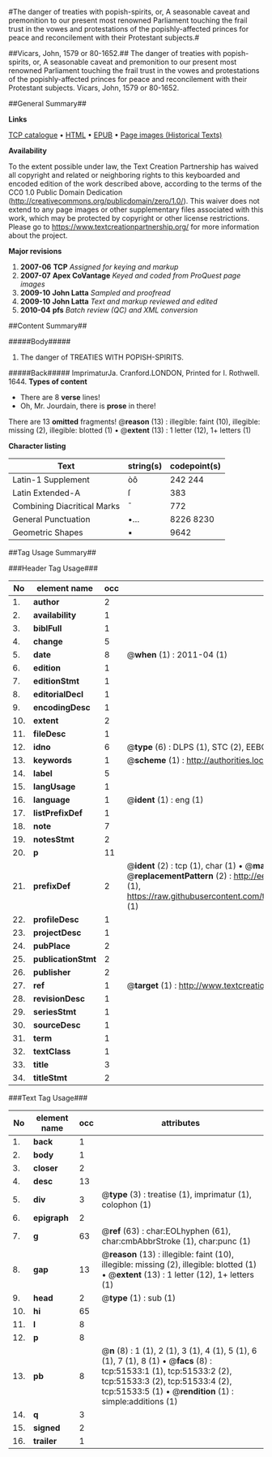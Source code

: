 #The danger of treaties with popish-spirits, or, A seasonable caveat and premonition to our present most renowned Parliament touching the frail trust in the vowes and protestations of the popishly-affected princes for peace and reconcilement with their Protestant subjects.#

##Vicars, John, 1579 or 80-1652.##
The danger of treaties with popish-spirits, or, A seasonable caveat and premonition to our present most renowned Parliament touching the frail trust in the vowes and protestations of the popishly-affected princes for peace and reconcilement with their Protestant subjects.
Vicars, John, 1579 or 80-1652.

##General Summary##

**Links**

[TCP catalogue](http://www.ota.ox.ac.uk/tcp/)  • 
[HTML](http://tei.it.ox.ac.uk/tcp/Texts-HTML/free/A71/A71207.html)  • 
[EPUB](http://tei.it.ox.ac.uk/tcp/Texts-EPUB/free/A71/A71207.epub) • 
[Page images (Historical Texts)](https://historicaltexts.jisc.ac.uk/eebo-11956910e)

**Availability**

To the extent possible under law, the Text Creation Partnership has waived all copyright and related or neighboring rights to this keyboarded and encoded edition of the work described above, according to the terms of the CC0 1.0 Public Domain Dedication (http://creativecommons.org/publicdomain/zero/1.0/). This waiver does not extend to any page images or other supplementary files associated with this work, which may be protected by copyright or other license restrictions. Please go to https://www.textcreationpartnership.org/ for more information about the project.

**Major revisions**

1. __2007-06__ __TCP__ *Assigned for keying and markup*
1. __2007-07__ __Apex CoVantage__ *Keyed and coded from ProQuest page images*
1. __2009-10__ __John Latta__ *Sampled and proofread*
1. __2009-10__ __John Latta__ *Text and markup reviewed and edited*
1. __2010-04__ __pfs__ *Batch review (QC) and XML conversion*

##Content Summary##

#####Body#####

1. The danger of TREATIES WITH POPISH-SPIRITS.

#####Back#####
ImprimaturJa. Cranford.LONDON, Printed for I. Rothwell. 1644.
**Types of content**

  * There are 8 **verse** lines!
  * Oh, Mr. Jourdain, there is **prose** in there!

There are 13 **omitted** fragments! 
 @__reason__ (13) : illegible: faint (10), illegible: missing (2), illegible: blotted (1)  •  @__extent__ (13) : 1 letter (12), 1+ letters (1)

**Character listing**


|Text|string(s)|codepoint(s)|
|---|---|---|
|Latin-1 Supplement|òô|242 244|
|Latin Extended-A|ſ|383|
|Combining             Diacritical Marks|̄|772|
|General Punctuation|•…|8226 8230|
|Geometric Shapes|▪|9642|

##Tag Usage Summary##

###Header Tag Usage###

|No|element name|occ|attributes|
|---|---|---|---|
|1.|__author__|2||
|2.|__availability__|1||
|3.|__biblFull__|1||
|4.|__change__|5||
|5.|__date__|8| @__when__ (1) : 2011-04 (1)|
|6.|__edition__|1||
|7.|__editionStmt__|1||
|8.|__editorialDecl__|1||
|9.|__encodingDesc__|1||
|10.|__extent__|2||
|11.|__fileDesc__|1||
|12.|__idno__|6| @__type__ (6) : DLPS (1), STC (2), EEBO-CITATION (1), OCLC (1), VID (1)|
|13.|__keywords__|1| @__scheme__ (1) : http://authorities.loc.gov/ (1)|
|14.|__label__|5||
|15.|__langUsage__|1||
|16.|__language__|1| @__ident__ (1) : eng (1)|
|17.|__listPrefixDef__|1||
|18.|__note__|7||
|19.|__notesStmt__|2||
|20.|__p__|11||
|21.|__prefixDef__|2| @__ident__ (2) : tcp (1), char (1)  •  @__matchPattern__ (2) : ([0-9\-]+):([0-9IVX]+) (1), (.+) (1)  •  @__replacementPattern__ (2) : http://eebo.chadwyck.com/downloadtiff?vid=$1&page=$2 (1), https://raw.githubusercontent.com/textcreationpartnership/Texts/master/tcpchars.xml#$1 (1)|
|22.|__profileDesc__|1||
|23.|__projectDesc__|1||
|24.|__pubPlace__|2||
|25.|__publicationStmt__|2||
|26.|__publisher__|2||
|27.|__ref__|1| @__target__ (1) : http://www.textcreationpartnership.org/docs/. (1)|
|28.|__revisionDesc__|1||
|29.|__seriesStmt__|1||
|30.|__sourceDesc__|1||
|31.|__term__|1||
|32.|__textClass__|1||
|33.|__title__|3||
|34.|__titleStmt__|2||


###Text Tag Usage###

|No|element name|occ|attributes|
|---|---|---|---|
|1.|__back__|1||
|2.|__body__|1||
|3.|__closer__|2||
|4.|__desc__|13||
|5.|__div__|3| @__type__ (3) : treatise (1), imprimatur (1), colophon (1)|
|6.|__epigraph__|2||
|7.|__g__|63| @__ref__ (63) : char:EOLhyphen (61), char:cmbAbbrStroke (1), char:punc (1)|
|8.|__gap__|13| @__reason__ (13) : illegible: faint (10), illegible: missing (2), illegible: blotted (1)  •  @__extent__ (13) : 1 letter (12), 1+ letters (1)|
|9.|__head__|2| @__type__ (1) : sub (1)|
|10.|__hi__|65||
|11.|__l__|8||
|12.|__p__|8||
|13.|__pb__|8| @__n__ (8) : 1 (1), 2 (1), 3 (1), 4 (1), 5 (1), 6 (1), 7 (1), 8 (1)  •  @__facs__ (8) : tcp:51533:1 (1), tcp:51533:2 (2), tcp:51533:3 (2), tcp:51533:4 (2), tcp:51533:5 (1)  •  @__rendition__ (1) : simple:additions (1)|
|14.|__q__|3||
|15.|__signed__|2||
|16.|__trailer__|1||
